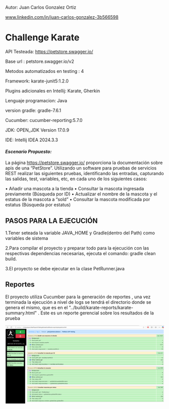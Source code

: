 Autor: Juan Carlos Gonzalez Ortiz

www.linkedin.com/in/juan-carlos-gonzalez-3b566598

# Challenge Karate 
API Testeada: https://petstore.swagger.io/

Base url : petstore.swagger.io/v2

Metodos automatizados en testing : 4

Framework: karate-junit5:1.2.0

Plugins adicionales en Intellij: Karate, Gherkin

Lenguaje programacion: Java

version gradle: gradle-7.6.1

Cucumber: cucumber-reporting:5.7.0

JDK: OPEN_JDK Version 17.0.9

IDE: Intellij IDEA  2024.3.3

#### **_Escenario Propuesto:_**

La página https://petstore.swagger.io/ proporciona la documentación sobre apis de una “PetStore”. Utilizando un software para pruebas de servicios REST realizar las siguientes pruebas, identificando las entradas, capturando las salidas, test, variables, etc, en cada uno de los siguientes casos:

• Añadir una mascota a la tienda
• Consultar la mascota ingresada previamente (Búsqueda por ID)
• Actualizar el nombre de la mascota y el estatus de la mascota a “sold”
• Consultar la mascota modificada por estatus (Búsqueda por estatus)


## **PASOS PARA LA EJECUCIÓN**
1.Tener seteada la variable JAVA_HOME y Gradle(dentro del Path) como variables de sistema

2.Para compilar el proyecto y preparar todo para la ejecución con las respectivas dependencias necesarias, ejecuta el comando: gradle clean build.

3.El proyecto se debe ejecutar en la clase PetRunner.java

## **Reportes**
El proyecto utiliza Cucumber para la generación de reportes , una vez terminada la ejecución a nivel de logs se tendrá
el directorio donde se genera el mismo, que es en el "../build/karate-reports/karate-summary.html" . Este es un reporte gerencial sobre los resultados de la prueba

![img_1.png](img_1.png)